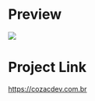 # Preview
<img src=https://media.giphy.com/media/v1.Y2lkPTc5MGI3NjExMDVkZndmMWR6dzZjYnowODFhc2c4ZjZzaTFpM25jdnJ4NW42a2lqZyZlcD12MV9pbnRlcm5hbF9naWZfYnlfaWQmY3Q9Zw/HFPdoCEJOeCJNrYlms/giphy.gif><br>
# Project Link <br>
https://cozacdev.com.br

